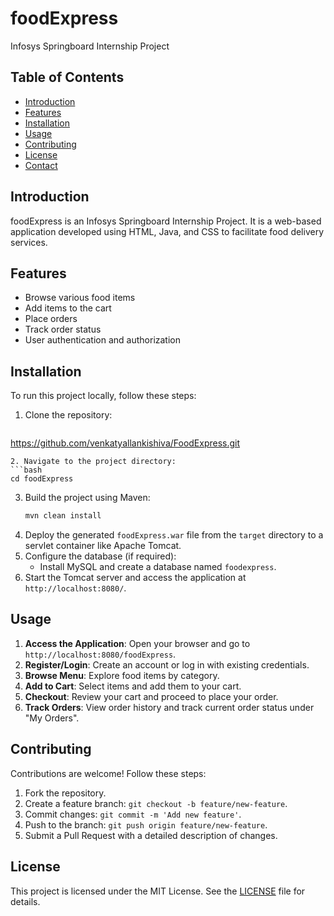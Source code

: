 # foodExpress

Infosys Springboard Internship Project

## Table of Contents
- [Introduction](#introduction)
- [Features](#features)
- [Installation](#installation)
- [Usage](#usage)
- [Contributing](#contributing)
- [License](#license)
- [Contact](#contact)

## Introduction
foodExpress is an Infosys Springboard Internship Project. It is a web-based application developed using HTML, Java, and CSS to facilitate food delivery services.

## Features
- Browse various food items
- Add items to the cart
- Place orders
- Track order status
- User authentication and authorization

## Installation
To run this project locally, follow these steps:

1. Clone the repository:
   ```bash
  https://github.com/venkatyallankishiva/FoodExpress.git
   ```
2. Navigate to the project directory:
   ```bash
   cd foodExpress
   ```
3. Build the project using Maven:
   ```bash
   mvn clean install
   ```
4. Deploy the generated `foodExpress.war` file from the `target` directory to a servlet container like Apache Tomcat.
5. Configure the database (if required):
   - Install MySQL and create a database named `foodexpress`.
6. Start the Tomcat server and access the application at `http://localhost:8080/`.

## Usage
1. **Access the Application**: Open your browser and go to `http://localhost:8080/foodExpress`.
2. **Register/Login**: Create an account or log in with existing credentials.
3. **Browse Menu**: Explore food items by category.
4. **Add to Cart**: Select items and add them to your cart.
5. **Checkout**: Review your cart and proceed to place your order.
6. **Track Orders**: View order history and track current order status under "My Orders".

## Contributing
Contributions are welcome! Follow these steps:
1. Fork the repository.
2. Create a feature branch: `git checkout -b feature/new-feature`.
3. Commit changes: `git commit -m 'Add new feature'`.
4. Push to the branch: `git push origin feature/new-feature`.
5. Submit a Pull Request with a detailed description of changes.

## License
This project is licensed under the MIT License. See the [LICENSE](LICENSE) file for details.


